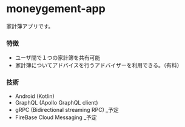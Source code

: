 # moneygement-app
家計簿アプリです。
### 特徴
- ユーザ間で１つの家計簿を共有可能
- 家計簿についてアドバイスを行うアドバイザーを利用できる。（有料）

### 技術
- Android (Kotlin)
- GraphQL (Apollo GraphQL client)
- gRPC (Bidirectional streaming RPC) _予定
- FireBase Cloud Messaging _予定
